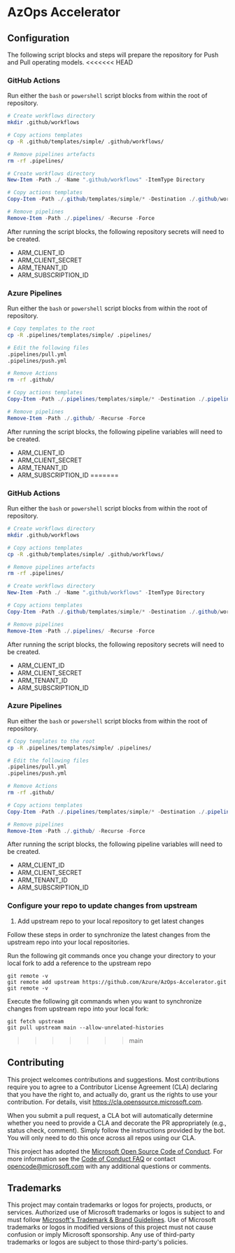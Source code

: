# AzOps Accelerator

## Configuration

The following script blocks and steps will prepare the repository for Push and Pull operating models.
<<<<<<< HEAD

### GitHub Actions

Run either the `bash` or `powershell` script blocks from within the root of repository.

```bash
# Create workflows directory
mkdir .github/workflows

# Copy actions templates
cp -R .github/templates/simple/ .github/workflows/

# Remove pipelines artefacts
rm -rf .pipelines/
```

```powershell
# Create workflows directory
New-Item -Path ./ -Name ".github/workflows" -ItemType Directory

# Copy actions templates
Copy-Item -Path ./.github/templates/simple/* -Destination ./.github/workflows/ -Recurse

# Remove pipelines
Remove-Item -Path ./.pipelines/ -Recurse -Force
```

After running the script blocks, the following repository secrets will need to be created.

- ARM_CLIENT_ID
- ARM_CLIENT_SECRET
- ARM_TENANT_ID
- ARM_SUBSCRIPTION_ID

### Azure Pipelines

Run either the `bash` or `powershell` script blocks from within the root of repository.

```bash
# Copy templates to the root
cp -R .pipelines/templates/simple/ .pipelines/

# Edit the following files
.pipelines/pull.yml
.pipelines/push.yml

# Remove Actions
rm -rf .github/
```

```powershell
# Copy actions templates
Copy-Item -Path ./.pipelines/templates/simple/* -Destination ./.pipelines/ -Recurse

# Remove pipelines
Remove-Item -Path ./.github/ -Recurse -Force
```

After running the script blocks, the following pipeline variables will need to be created.

- ARM_CLIENT_ID
- ARM_CLIENT_SECRET
- ARM_TENANT_ID
- ARM_SUBSCRIPTION_ID
=======

### GitHub Actions

Run either the `bash` or `powershell` script blocks from within the root of repository.

```bash
# Create workflows directory
mkdir .github/workflows

# Copy actions templates
cp -R .github/templates/simple/ .github/workflows/

# Remove pipelines artefacts
rm -rf .pipelines/
```

```powershell
# Create workflows directory
New-Item -Path ./ -Name ".github/workflows" -ItemType Directory

# Copy actions templates
Copy-Item -Path ./.github/templates/simple/* -Destination ./.github/workflows/ -Recurse

# Remove pipelines
Remove-Item -Path ./.pipelines/ -Recurse -Force
```

After running the script blocks, the following repository secrets will need to be created.

- ARM_CLIENT_ID
- ARM_CLIENT_SECRET
- ARM_TENANT_ID
- ARM_SUBSCRIPTION_ID

### Azure Pipelines

Run either the `bash` or `powershell` script blocks from within the root of repository.

```bash
# Copy templates to the root
cp -R .pipelines/templates/simple/ .pipelines/

# Edit the following files
.pipelines/pull.yml
.pipelines/push.yml

# Remove Actions
rm -rf .github/
```

```powershell
# Copy actions templates
Copy-Item -Path ./.pipelines/templates/simple/* -Destination ./.pipelines/ -Recurse

# Remove pipelines
Remove-Item -Path ./.github/ -Recurse -Force
```

After running the script blocks, the following pipeline variables will need to be created.

- ARM_CLIENT_ID
- ARM_CLIENT_SECRET
- ARM_TENANT_ID
- ARM_SUBSCRIPTION_ID

### Configure your repo to update changes from upstream

1. Add upstream repo to your local repository to get latest changes

Follow these steps in order to synchronize the latest changes from the upstream repo into your local repositories.

Run the following git commands once you change your directory to your local fork to add a reference to the upstream repo

```shell
git remote -v
git remote add upstream https://github.com/Azure/AzOps-Accelerator.git
git remote -v
```

Execute the following git commands when you want to synchronize changes from upstream repo into your local fork:

```shell
git fetch upstream
git pull upstream main --allow-unrelated-histories
```

>>>>>>> main

## Contributing

This project welcomes contributions and suggestions.  Most contributions require you to agree to a
Contributor License Agreement (CLA) declaring that you have the right to, and actually do, grant us
the rights to use your contribution. For details, visit https://cla.opensource.microsoft.com.

When you submit a pull request, a CLA bot will automatically determine whether you need to provide
a CLA and decorate the PR appropriately (e.g., status check, comment). Simply follow the instructions
provided by the bot. You will only need to do this once across all repos using our CLA.

This project has adopted the [Microsoft Open Source Code of Conduct](https://opensource.microsoft.com/codeofconduct/).
For more information see the [Code of Conduct FAQ](https://opensource.microsoft.com/codeofconduct/faq/) or
contact [opencode@microsoft.com](mailto:opencode@microsoft.com) with any additional questions or comments.

## Trademarks

This project may contain trademarks or logos for projects, products, or services. Authorized use of Microsoft
trademarks or logos is subject to and must follow
[Microsoft's Trademark & Brand Guidelines](https://www.microsoft.com/en-us/legal/intellectualproperty/trademarks/usage/general).
Use of Microsoft trademarks or logos in modified versions of this project must not cause confusion or imply Microsoft sponsorship.
Any use of third-party trademarks or logos are subject to those third-party's policies.

